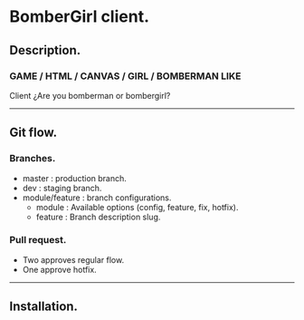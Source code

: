 # BomberGirl client.

## Description.

### GAME / HTML / CANVAS / GIRL / BOMBERMAN LIKE

Client ¿Are you bomberman or bombergirl?

___

## Git flow.

### Branches.

- master : production branch.
- dev : staging branch.
- module/feature : branch configurations.
    - module : Available options (config, feature, fix, hotfix).
    - feature : Branch description slug.

### Pull request.

- Two approves regular flow.
- One approve hotfix.

___

## Installation.

